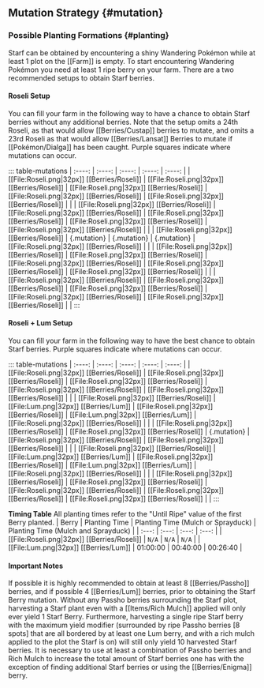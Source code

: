 ## Mutation Strategy {#mutation}

### Possible Planting Formations {#planting}

Starf can be obtained by encountering a shiny Wandering Pokémon while at least 1 plot on the [[Farm]] is empty. To start encountering Wandering Pokémon you need at least 1 ripe berry on your farm. There are a two recommended setups to obtain Starf berries.

#### Roseli Setup
You can fill your farm in the following way to have a chance to obtain Starf berries without any additional berries. Note that the setup omits a 24th Roseli, as that would allow [[Berries/Custap]] berries to mutate, and omits a 23rd Roseli as that would allow [[Berries/Lansat]] Berries to mutate if [[Pokémon/Dialga]] has been caught. Purple squares indicate where mutations can occur.

::: table-mutations
| :----: | :----: | :----: | :----: | :----: |
| [[File:Roseli.png\|32px]] [[Berries/Roseli]] | [[File:Roseli.png\|32px]] [[Berries/Roseli]] | [[File:Roseli.png\|32px]] [[Berries/Roseli]] | [[File:Roseli.png\|32px]] [[Berries/Roseli]] | [[File:Roseli.png\|32px]] [[Berries/Roseli]] | |
| [[File:Roseli.png\|32px]] [[Berries/Roseli]] | [[File:Roseli.png\|32px]] [[Berries/Roseli]] | [[File:Roseli.png\|32px]] [[Berries/Roseli]] | [[File:Roseli.png\|32px]] [[Berries/Roseli]] | [[File:Roseli.png\|32px]] [[Berries/Roseli]] | |
| [[File:Roseli.png\|32px]] [[Berries/Roseli]] | {.mutation} | {.mutation} | {.mutation} | [[File:Roseli.png\|32px]] [[Berries/Roseli]] | |
| [[File:Roseli.png\|32px]] [[Berries/Roseli]] | [[File:Roseli.png\|32px]] [[Berries/Roseli]] | [[File:Roseli.png\|32px]] [[Berries/Roseli]] | [[File:Roseli.png\|32px]] [[Berries/Roseli]] | [[File:Roseli.png\|32px]] [[Berries/Roseli]] | |
| [[File:Roseli.png\|32px]] [[Berries/Roseli]] | [[File:Roseli.png\|32px]] [[Berries/Roseli]] | [[File:Roseli.png\|32px]] [[Berries/Roseli]] | [[File:Roseli.png\|32px]] [[Berries/Roseli]] | [[File:Roseli.png\|32px]] [[Berries/Roseli]] | |
:::

#### Roseli + Lum Setup
You can fill your farm in the following way to have the best chance to obtain Starf berries. Purple squares indicate where mutations can occur.

::: table-mutations
| :----: | :----: | :----: | :----: | :----: |
| [[File:Roseli.png\|32px]] [[Berries/Roseli]] | [[File:Roseli.png\|32px]] [[Berries/Roseli]] | [[File:Roseli.png\|32px]] [[Berries/Roseli]] | [[File:Roseli.png\|32px]] [[Berries/Roseli]] | [[File:Roseli.png\|32px]] [[Berries/Roseli]] | |
| [[File:Roseli.png\|32px]] [[Berries/Roseli]] | [[File:Lum.png\|32px]] [[Berries/Lum]] | [[File:Roseli.png\|32px]] [[Berries/Roseli]] | [[File:Lum.png\|32px]] [[Berries/Lum]] | [[File:Roseli.png\|32px]] [[Berries/Roseli]] | |
| [[File:Roseli.png\|32px]] [[Berries/Roseli]] | [[File:Roseli.png\|32px]] [[Berries/Roseli]] | {.mutation} | [[File:Roseli.png\|32px]] [[Berries/Roseli]] | [[File:Roseli.png\|32px]] [[Berries/Roseli]] | |
| [[File:Roseli.png\|32px]] [[Berries/Roseli]] | [[File:Lum.png\|32px]] [[Berries/Lum]] | [[File:Roseli.png\|32px]] [[Berries/Roseli]] | [[File:Lum.png\|32px]] [[Berries/Lum]] | [[File:Roseli.png\|32px]] [[Berries/Roseli]] | |
| [[File:Roseli.png\|32px]] [[Berries/Roseli]] | [[File:Roseli.png\|32px]] [[Berries/Roseli]] | [[File:Roseli.png\|32px]] [[Berries/Roseli]] | [[File:Roseli.png\|32px]] [[Berries/Roseli]] | [[File:Roseli.png\|32px]] [[Berries/Roseli]] | |
:::

**Timing Table**
All planting times refer to the "Until Ripe" value of the first Berry planted.
| Berry                                         | Planting Time | Planting Time (Mulch or Sprayduck)    | Planting Time (Mulch and Sprayduck)   |
| :---:                                         | :---:         | :---:                                 | :---:                                 |
| [[File:Roseli.png\|32px]] [[Berries/Roseli]]  | `N/A`         | `N/A`                                 | `N/A`                                 |
| [[File:Lum.png\|32px]] [[Berries/Lum]]        | 01:00:00      | 00:40:00                              | 00:26:40                              |

#### Important Notes
If possible it is highly recommended to obtain at least 8 [[Berries/Passho]] berries, and if possible 4 [[Berries/Lum]] berries, prior to obtaining the Starf Berry mutation. Without any Passho berries surrounding the Starf plot, harvesting a Starf plant even with a [[Items/Rich Mulch]] applied will only ever yield 1 Starf Berry. Furthermore, harvesting a single ripe Starf berry with the maximum yield modifier (surrounded by ripe Passho berries [8 spots] that are all bordered by at least one Lum berry, and with a rich mulch applied to the plot the Starf is on) will still only yield 10 harvested Starf berries. It is necessary to use at least a combination of Passho berries and Rich Mulch to increase the total amount of Starf berries one has with the exception of finding additional Starf berries or using the [[Berries/Enigma]] berry.